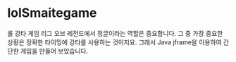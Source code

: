 # lolSmaitegame
롤 강타 게임
리그 오브 레전드에서 정글이라는 역할은 중요합니다. 그 중 가장 중요한 상황은 정확한 타이밍에 강타를 사용하는 것이지요. 그래서 Java jframe을 이용하여 간단한 게임을 만들어 보았습니다.
